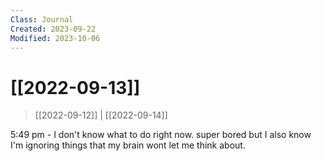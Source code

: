 ```yaml
---
Class: Journal
Created: 2023-09-22
Modified: 2023-10-06
---
```


# [[2022-09-13]]

> [[2022-09-12]] | [[2022-09-14]]

5:49 pm - I don't know what to do right now. super bored but I also know I'm ignoring things that my brain wont let me think about.
